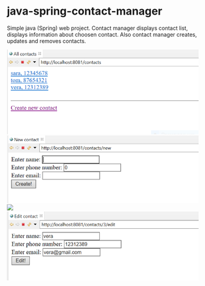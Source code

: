 # java-spring-contact-manager
Simple java (Spring) web project.
Contact manager displays contact list, displays information about choosen contact. Also contact manager creates, updates and removes contacts.

![](https://github.com/deewanas/contact-manager-java-spring/blob/main/screenshots/1.PNG)
![](https://github.com/deewanas/contact-manager-java-spring/blob/main/screenshots/2.PNG)
![](https://github.com/deewanas/contact-manager-java-spring/blob/main/screenshots/3PNG)
![](https://github.com/deewanas/contact-manager-java-spring/blob/main/screenshots/4.PNG)
